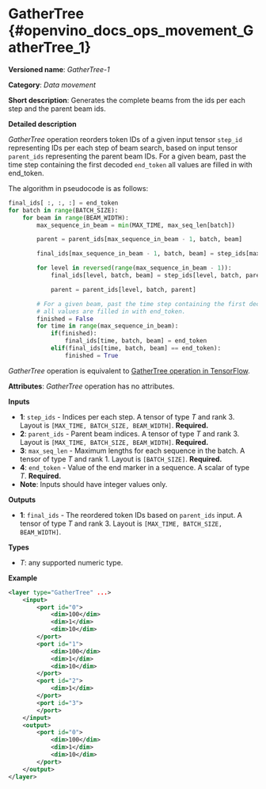 # GatherTree {#openvino_docs_ops_movement_GatherTree_1}

**Versioned name**: *GatherTree-1*

**Category**: *Data movement*

**Short description**: Generates the complete beams from the ids per each step and the parent beam ids.

**Detailed description**

*GatherTree* operation reorders token IDs of a given input tensor `step_id` representing IDs per each step of beam search, based on input tensor `parent_ids` representing the parent beam IDs. For a given beam, past the time step containing the first decoded `end_token` all values are filled in with end_token.

The algorithm in pseudocode is as follows:

```python
final_ids[ :, :, :] = end_token
for batch in range(BATCH_SIZE):
    for beam in range(BEAM_WIDTH):
        max_sequence_in_beam = min(MAX_TIME, max_seq_len[batch])

        parent = parent_ids[max_sequence_in_beam - 1, batch, beam]

        final_ids[max_sequence_in_beam - 1, batch, beam] = step_ids[max_sequence_in_beam - 1, batch, beam]

        for level in reversed(range(max_sequence_in_beam - 1)):
            final_ids[level, batch, beam] = step_ids[level, batch, parent]

            parent = parent_ids[level, batch, parent]

        # For a given beam, past the time step containing the first decoded end_token
        # all values are filled in with end_token.
        finished = False
        for time in range(max_sequence_in_beam):
            if(finished):
                final_ids[time, batch, beam] = end_token
            elif(final_ids[time, batch, beam] == end_token):
                finished = True
```

*GatherTree* operation is equivalent to [GatherTree operation in TensorFlow](https://www.tensorflow.org/addons/api_docs/python/tfa/seq2seq/gather_tree).

**Attributes**: *GatherTree* operation has no attributes.

**Inputs**

* **1**:  `step_ids` - Indices per each step. A tensor of type *T* and rank 3. Layout is `[MAX_TIME, BATCH_SIZE, BEAM_WIDTH]`. **Required.**
* **2**:  `parent_ids` - Parent beam indices. A tensor of type *T* and rank 3. Layout is `[MAX_TIME, BATCH_SIZE, BEAM_WIDTH]`. **Required.**
* **3**:  `max_seq_len` - Maximum lengths for each sequence in the batch. A tensor of type *T* and rank 1. Layout is `[BATCH_SIZE]`. **Required.**
* **4**:  `end_token` - Value of the end marker in a sequence. A scalar of type *T*. **Required.**
* **Note**: Inputs should have integer values only.

**Outputs**

* **1**: `final_ids` - The reordered token IDs based on `parent_ids` input. A tensor of type *T* and rank 3. Layout is `[MAX_TIME, BATCH_SIZE, BEAM_WIDTH]`.

**Types**

* *T*: any supported numeric type.

**Example**

```xml
<layer type="GatherTree" ...>
    <input>
        <port id="0">
            <dim>100</dim>
            <dim>1</dim>
            <dim>10</dim>
        </port>
        <port id="1">
            <dim>100</dim>
            <dim>1</dim>
            <dim>10</dim>
        </port>
        <port id="2">
            <dim>1</dim>
        </port>
        <port id="3">
        </port>
    </input>
    <output>
        <port id="0">
            <dim>100</dim>
            <dim>1</dim>
            <dim>10</dim>
        </port>
    </output>
</layer>
```
